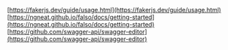 [https://fakerjs.dev/guide/usage.html](https://fakerjs.dev/guide/usage.html)  
[https://ngneat.github.io/falso/docs/getting-started](https://ngneat.github.io/falso/docs/getting-started)  
[https://github.com/swagger-api/swagger-editor](https://github.com/swagger-api/swagger-editor)
